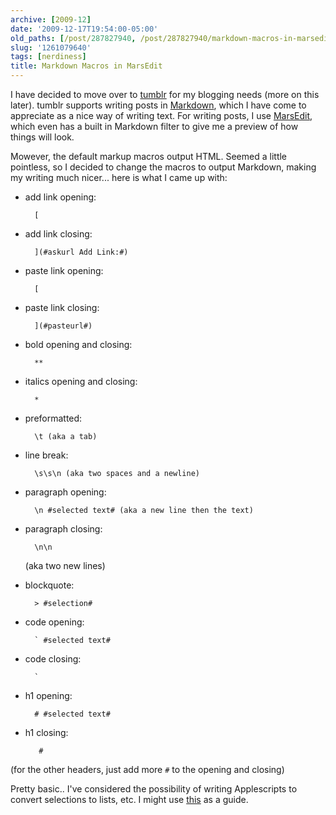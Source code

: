 ```yaml
---
archive: [2009-12]
date: '2009-12-17T19:54:00-05:00'
old_paths: [/post/287827940, /post/287827940/markdown-macros-in-marsedit]
slug: '1261079640'
tags: [nerdiness]
title: Markdown Macros in MarsEdit
---
```


I have decided to move over to [tumblr][1] for my blogging needs (more on
this later). tumblr supports writing posts in [Markdown][2], which I have
come to appreciate as a nice way of writing text.  For writing posts,
I use [MarsEdit][3], which even has a built in Markdown filter to give me
a preview of how things will look.

Mowever, the default markup macros output HTML.  Seemed a little
pointless, so I decided to change the macros to output Markdown, making my
writing much nicer... here is what I came up with:

* add link opening:	

        [
	
* add link closing:
	
        ](#askurl Add Link:#)

* paste link opening:
		
        [

* paste link closing:

        ](#pasteurl#)

* bold opening and closing:

        **

* italics opening and closing:

		*

* preformatted:

        \t (aka a tab)

* line break:

        \s\s\n (aka two spaces and a newline)

* paragraph opening:

        \n #selected text# (aka a new line then the text)

* paragraph closing:

        \n\n

    (aka two new lines)

* blockquote:

        > #selection#

* code opening:

        ` #selected text#

* code closing:

        `

* h1 opening:

        # #selected text#

* h1 closing:

         #

(for the other headers, just add more `#` to the opening and closing)

Pretty basic.. I've considered the possibility of writing Applescripts to
convert selections to lists, etc. I might use [this][4] as a guide.

[1]: http://www.tumblr.com
[2]: http://daringfireball.net/projects/markdown/
[3]: http://www.red-sweater.com/marsedit/
[4]: http://www.likewowonline.net/web/dev/footnotes-applescript-marsedit.html

